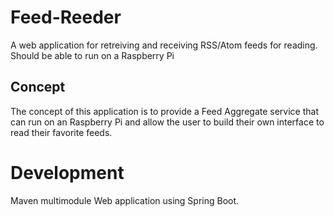 # Feed-Reeder
A web application for retreiving and receiving RSS/Atom feeds for reading. Should be able to run on a Raspberry Pi

## Concept
The concept of this application is to provide a Feed Aggregate service that can run on an Raspberry Pi and allow the user to build their own interface to read their favorite feeds.

# Development
Maven multimodule Web application using Spring Boot.

## 


